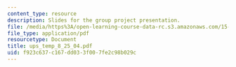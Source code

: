 ```yaml
---
content_type: resource
description: Slides for the group project presentation.
file: /media/https%3A/open-learning-course-data-rc.s3.amazonaws.com/15-778-management-of-supply-networks-for-products-and-services-summer-2004/f923c637c167dd033f007fe2c98b029c_ups_temp_8_25_04.pdf
file_type: application/pdf
resourcetype: Document
title: ups_temp_8_25_04.pdf
uid: f923c637-c167-dd03-3f00-7fe2c98b029c
---
```

